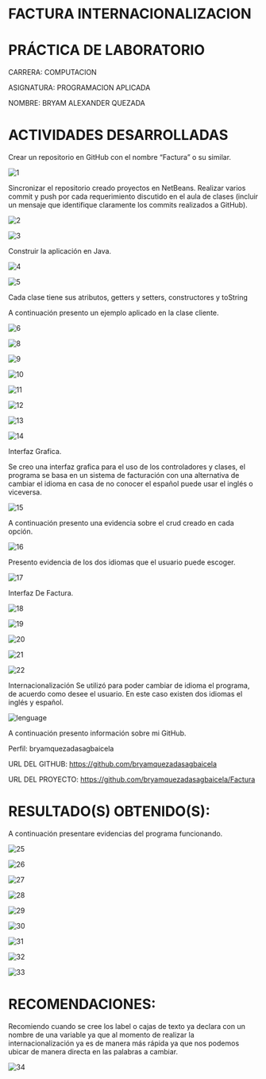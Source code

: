 # FACTURA INTERNACIONALIZACION

# PRÁCTICA DE LABORATORIO 

CARRERA: COMPUTACION

ASIGNATURA: PROGRAMACION APLICADA

NOMBRE: BRYAM ALEXANDER QUEZADA

# ACTIVIDADES DESARROLLADAS

Crear un repositorio en GitHub con el nombre “Factura” o su similar.

![1](https://user-images.githubusercontent.com/49033454/57831478-d97bde80-777a-11e9-827f-08a91618c1a3.png)

Sincronizar el repositorio creado proyectos en NetBeans. Realizar varios commit y push por cada requerimiento discutido en el aula de clases (incluir un mensaje que identifique claramente los commits realizados a GitHub).

![2](https://user-images.githubusercontent.com/49033454/57831499-ebf61800-777a-11e9-9bb2-ca6f907a3864.png)

![3](https://user-images.githubusercontent.com/49033454/57831503-f1536280-777a-11e9-8ea0-adcdaed8b162.png)

Construir la aplicación en Java.

![4](https://user-images.githubusercontent.com/49033454/57831515-f7e1da00-777a-11e9-82f8-0984769d41d3.png)

![5](https://user-images.githubusercontent.com/49033454/57831525-fdd7bb00-777a-11e9-8ac7-0f9a55affdfd.png)

Cada clase tiene sus atributos, getters y setters, constructores y toString


A continuación presento un ejemplo aplicado en la clase cliente.

![6](https://user-images.githubusercontent.com/49033454/57831537-062ff600-777b-11e9-9ebc-ec6bef629bb3.png)

![8](https://user-images.githubusercontent.com/49033454/57831546-1051f480-777b-11e9-957c-ce028fa4312b.png)

![9](https://user-images.githubusercontent.com/49033454/57831557-18119900-777b-11e9-9d3c-cd857ac31c06.png)

![10](https://user-images.githubusercontent.com/49033454/57831569-1ea01080-777b-11e9-9d3a-b503a2b88735.png)

![11](https://user-images.githubusercontent.com/49033454/57831581-252e8800-777b-11e9-86c1-9d4db0d91704.png)

![12](https://user-images.githubusercontent.com/49033454/57831595-2bbcff80-777b-11e9-8d82-c8a738e3fcd3.png)

![13](https://user-images.githubusercontent.com/49033454/57831602-32e40d80-777b-11e9-8a33-db058da8e426.png)

![14](https://user-images.githubusercontent.com/49033454/57831611-3aa3b200-777b-11e9-9bf2-40ae40cdfc23.png)

Interfaz Grafica.


Se creo una interfaz grafica para el uso de los controladores y clases, el programa se basa en un sistema de facturación con una alternativa de cambiar el idioma en casa de no conocer el español puede usar el inglés o viceversa.

![15](https://user-images.githubusercontent.com/49033454/57831621-3f686600-777b-11e9-9aaf-d724ea96674b.png)

A continuación presento una evidencia sobre el crud creado en cada opción.

![16](https://user-images.githubusercontent.com/49033454/57831626-455e4700-777b-11e9-8530-991f1f26540d.png)

Presento evidencia de los dos idiomas que el usuario puede escoger.

![17](https://user-images.githubusercontent.com/49033454/57831632-4a22fb00-777b-11e9-8782-242cd8d99725.png)

Interfaz De Factura.

![18](https://user-images.githubusercontent.com/49033454/57831641-527b3600-777b-11e9-8db6-ac4fecfb309a.png)

![19](https://user-images.githubusercontent.com/49033454/57831731-9110f080-777b-11e9-8463-d1639a14cb0d.png)

![20](https://user-images.githubusercontent.com/49033454/57831743-9706d180-777b-11e9-972d-45a0e827004d.png)

![21](https://user-images.githubusercontent.com/49033454/57831755-9c641c00-777b-11e9-829a-98f7316f2bdd.png)

![22](https://user-images.githubusercontent.com/49033454/57831769-a4bc5700-777b-11e9-9a50-3474e9519119.png)

Internacionalización 
Se utilizó para poder cambiar de idioma el programa, de acuerdo como desee el usuario. En este caso existen dos idiomas el inglés y español.

![lenguage](https://user-images.githubusercontent.com/49033454/57832132-860a9000-777c-11e9-9218-3884d590d264.png)

A continuación presento información sobre mi GitHub.

Perfil: bryamquezadasagbaicela

URL DEL GITHUB: https://github.com/bryamquezadasagbaicela

URL DEL PROYECTO: https://github.com/bryamquezadasagbaicela/Factura

# RESULTADO(S) OBTENIDO(S):

A continuación presentare evidencias del programa funcionando.

![25](https://user-images.githubusercontent.com/49033454/57831781-aab23800-777b-11e9-8bc9-250526290c5e.png)

![26](https://user-images.githubusercontent.com/49033454/57831832-cfa6ab00-777b-11e9-9017-c87eb3b04512.png)

![27](https://user-images.githubusercontent.com/49033454/57831966-1e544500-777c-11e9-931d-f348bd08aea9.png)

![28](https://user-images.githubusercontent.com/49033454/57831996-29a77080-777c-11e9-80f5-6d762476372d.png)

![29](https://user-images.githubusercontent.com/49033454/57832006-2dd38e00-777c-11e9-865d-3c6641d70d01.png)

![30](https://user-images.githubusercontent.com/49033454/57832018-36c45f80-777c-11e9-84e9-8822a1409965.png)

![31](https://user-images.githubusercontent.com/49033454/57832025-3cba4080-777c-11e9-99fa-66aaafe6c3af.png)

![32](https://user-images.githubusercontent.com/49033454/57832033-42b02180-777c-11e9-94ad-c12004dd6e1c.png)

![33](https://user-images.githubusercontent.com/49033454/57832047-4c398980-777c-11e9-8dfb-459b4ba2826c.png)

# RECOMENDACIONES:

Recomiendo cuando se cree los label o cajas de texto ya declara con un nombre de una variable ya que al momento de realizar la internacionalización ya es de manera más rápida ya que nos podemos ubicar de manera directa en las palabras a cambiar.

![34](https://user-images.githubusercontent.com/49033454/57832056-5196d400-777c-11e9-9e43-e699b49d9a48.png)
